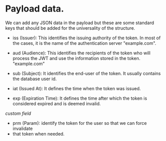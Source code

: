 # Payload data. 

We can add any JSON data in the payload but these are some standard keys that
should be added for the universality of the structure.

- iss (Issuer): This identifies the issuing authority of the token. In most of
the cases, it is the name of the authentication server "example.com".

- aud (Audience): This identifies the recipients of the token who will process
the JWT and use the information stored in the token. "example.com"

- sub (Subject): It identifies the end-user of the token. It usually contains the
database user id.

- iat (Issued At): It defines the time when the token was issued.

- exp (Expiration Time): It defines the time after which the token is considered
expired and is deemed invalid.

*custom field*

- prm (Param): identify the token for the user so that we can force invalidate
- that token when needed.
